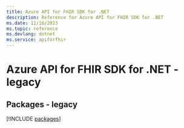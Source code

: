 ```yaml
---
title: Azure API for FHIR SDK for .NET
description: Reference for Azure API for FHIR SDK for .NET
ms.date: 11/16/2023
ms.topic: reference
ms.devlang: dotnet
ms.service: apiforfhir
---
```

# Azure API for FHIR SDK for .NET - legacy
## Packages - legacy
[!INCLUDE [packages](api-for-fhir-index.md)]